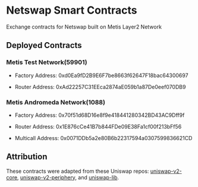 # Netswap Smart Contracts

Exchange contracts for Netswap built on Metis Layer2 Network

## Deployed Contracts

### Metis Test Network(59901)

- Factory Address: 0xd0Ea9fD2B9E6F7be8663f62647F18bac64300697

- Router Address: 0xAd22257C31EEca2874aE059b1a87De0eef070DB9

### Metis Andromeda Network(1088)

- Factory Address: 0x70f51d68D16e8f9e418441280342BD43AC9Dff9f

- Router Address: 0x1E876cCe41B7b844FDe09E38Fa1cf00f213bFf56

- Multicall Address: 0x0071DDb5a2e80B6b22317594a0307599836621CD

## Attribution

These contracts were adapted from these Uniswap repos: [uniswap-v2-core](https://github.com/Uniswap/uniswap-v2-core), [uniswap-v2-periphery](https://github.com/Uniswap/uniswap-v2-core), and [uniswap-lib](https://github.com/Uniswap/uniswap-lib).